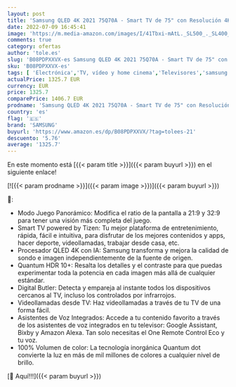```yaml
---
layout: post
title: 'Samsung QLED 4K 2021 75Q70A - Smart TV de 75" con Resolución 4K UHD  Procesador QLED 4K con Inteligencia Artificial  Quantum HDR10+  Motion Xcelerator Turbo+  OTS Lite y Alexa Integrada'
date: 2022-07-09 16:45:41
image: 'https://m.media-amazon.com/images/I/41Tbxi-mAtL._SL500_._SL400_.jpg'
comments: true
category: ofertas
author: 'tole.es'
slug: 'B08PDPXXVX-es Samsung QLED 4K 2021 75Q70A - Smart TV de 75" con...'
sku: 'B08PDPXXVX-es'
tags: [ 'Electrónica','TV, vídeo y home cinema','Televisores','samsung','smart','tv','🇪🇸', ]
actualPrice: 1325.7 EUR
currency: EUR
price: 1325.7
comparePrice: 1406.7 EUR
prodname: 'Samsung QLED 4K 2021 75Q70A - Smart TV de 75" con Resolución 4K UHD  Procesador QLED 4K con Inteligencia Artificial  Quantum HDR10+  Motion Xcelerator Turbo+  OTS Lite y Alexa Integrada'
country: 'es'
flag: '🇪🇸'
brand: 'SAMSUNG'
buyurl: 'https://www.amazon.es/dp/B08PDPXXVX/?tag=tolees-21'
descuento: '5.76'
average: '1325.7'
---
```


En este momento está [{{< param title >}}]({{< param buyurl >}}) en el siguiente enlace!

[![{{< param prodname >}}]({{< param image >}})]({{< param buyurl >}})

🔎:

- Modo Juego Panorámico: Modifica el ratio de la pantalla a 21:9 y 32:9 para tener una visión más completa del juego.
- Smart TV powered by Tizen: Tu mejor plataforma de entretenimiento, rápida, fácil e intuitiva, para disfrutar de los mejores contenidos y apps, hacer deporte, videollamadas, trabajar desde casa, etc.
- Procesador QLED 4K con IA: Samsung transforma y mejora la calidad de sondo e imagen independientemente de la fuente de origen.
- Quantum HDR 10+: Resalta los detalles y el contraste para que puedas experimentar toda la potencia en cada imagen más allá de cualquier estándar.
- Digital Butler: Detecta y empareja al instante todos los dispositivos cercanos al TV, incluso los controlados por infrarrojos.
- Videollamadas desde TV: Haz videollamadas a través de tu TV de una forma fácil.
- Asistentes de Voz Integrados: Accede a tu contenido favorito a través de los asistentes de voz integrados en tu televisor: Google Assistant, Bixby y Amazon Alexa. Tan solo necesitas el One Remote Control Eco y tu voz.
- 100% Volumen de color: La tecnología inorgánica Quantum dot convierte la luz en más de mil millones de colores a cualquier nivel de brillo.

[🛒 Aquí!!!]({{< param buyurl >}})
